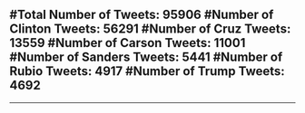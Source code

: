 #Total Number of Tweets: 95906 
#Number of Clinton Tweets: 56291
#Number of Cruz Tweets: 13559
#Number of Carson Tweets: 11001
#Number of Sanders Tweets: 5441
#Number of Rubio Tweets: 4917
#Number of Trump Tweets: 4692
---
---
